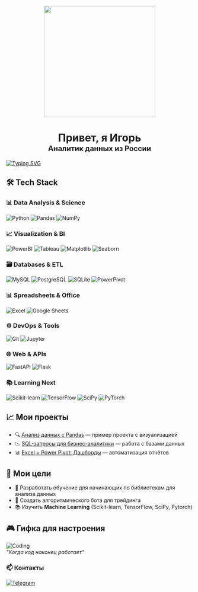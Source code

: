 
<p align="center">
  <img width="300" src="https://media.giphy.com/media/v1.Y2lkPTc5MGI3NjExcDZ1YzVqYzVqYzVqYzVqYzVqYzVqYzVqYzVqYzVqYzVqYzVqYyZlcD12MV9pbnRlcm5hbF9naWZfYnlfaWQmY3Q9Zw/3o7aD2d7hy9ktXNDP2/giphy.gif">
</p>

<h1 align="center">
  Привет, я Игорь<br>
  <sub><sup>Аналитик данных из России</sub>
</h1>

[![Typing SVG](https://readme-typing-svg.demolab.com?font=Fira+Code&weight=700&size=26&duration=3000&pause=1000&color=00FFAA&width=600&lines=Data+Alchemist+%F0%9F%92%AC;Python+%7C+SQL+%7C+Power+BI+%F0%9F%93%8A;Аналитик+из+Краснодара+%F0%9F%8F%8E;Turning+data+into+gold+%F0%9F%92%B0;Будущий+Team+Lead+%F0%9F%92%BB;Open+to+collabs+%F0%9F%93%A7)](https://git.io/typing-svg)

## 🛠 Tech Stack

### 📊 Data Analysis & Science
![Python](https://img.shields.io/badge/Python-3776AB?logo=python&logoColor=white)
![Pandas](https://img.shields.io/badge/Pandas-150458?logo=pandas&logoColor=white)
![NumPy](https://img.shields.io/badge/NumPy-013243?logo=numpy&logoColor=white)

### 📈 Visualization & BI
![PowerBI](https://img.shields.io/badge/Power_BI-F2C811?logo=powerbi&logoColor=black)
![Tableau](https://img.shields.io/badge/Tableau-E97627?logo=tableau&logoColor=white)
![Matplotlib](https://img.shields.io/badge/Matplotlib-11557C?logo=matplotlib&logoColor=white)
![Seaborn](https://img.shields.io/badge/Seaborn-5C8DBC?logo=seaborn&logoColor=white)

### 🗃️ Databases & ETL
![MySQL](https://img.shields.io/badge/MySQL-4479A1?logo=mysql&logoColor=white)
![PostgreSQL](https://img.shields.io/badge/PostgreSQL-4169E1?logo=postgresql&logoColor=white)
![SQLite](https://img.shields.io/badge/SQLite-003B57?logo=sqlite&logoColor=white)
![PowerPivot](https://img.shields.io/badge/Power_Pivot-5F2BEA?logo=microsoftexcel&logoColor=white)

### 📊 Spreadsheets & Office
![Excel](https://img.shields.io/badge/Excel-217346?logo=microsoftexcel&logoColor=white)
![Google Sheets](https://img.shields.io/badge/Google_Sheets-34A853?logo=googlesheets&logoColor=white)

### ⚙️ DevOps & Tools
![Git](https://img.shields.io/badge/Git-F05032?logo=git&logoColor=white)
![Jupyter](https://img.shields.io/badge/Jupyter-F37626?logo=jupyter&logoColor=white)

### 🌐 Web & APIs
![FastAPI](https://img.shields.io/badge/FastAPI-009688?logo=fastapi&logoColor=white)
![Flask](https://img.shields.io/badge/Flask-000000?logo=flask&logoColor=white)

### 📚 Learning Next
![Scikit-learn](https://img.shields.io/badge/scikit--learn-F7931E?logo=scikitlearn&logoColor=white)
![TensorFlow](https://img.shields.io/badge/TensorFlow-FF6F00?logo=tensorflow&logoColor=white)
![SciPy](https://img.shields.io/badge/SciPy-8CAAE6?logo=scipy&logoColor=white)
![PyTorch](https://img.shields.io/badge/PyTorch-EE4C2C?logo=pytorch&logoColor=white)

## 📈 Мои проекты
- 🔍 [Анализ данных с Pandas](https://github.com/...) — пример проекта с визуализацией  
- 📉 [SQL-запросы для бизнес-аналитики](https://github.com/...) — работа с базами данных  
- 📊 [Excel + Power Pivot: Дашборды](https://github.com/...) — автоматизация отчётов  

## 🎯 Мои цели
- 🚀 Разработать обучение для начинающих по библиотекам для анализа данных  
- 💼 Создать алгоритмического бота для трейдинга
- 📚 Изучить **Machine Learning** (Scikit-learn, TensorFlow, SciPy, Pytorch)  

## 🎮 Гифка для настроения
![Coding](https://media.giphy.com/media/L1R1tvI9svkIWwpVYr/giphy.gif)  
*"Когда код наконец работает"*  

### 📫 Контакты
[![Telegram](https://img.shields.io/badge/-Telegram-26A5E4?style=for-the-badge&logo=telegram&logoColor=white)](https://t.me/vasilich_official)
